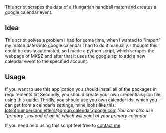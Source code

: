 This script scrapes the data of a Hungarian handball match and creates a google calendar event.

## Idea
This script solves a problem I had for some time, when I wanted to "import" my match dates into google calendar I had to do it manually. I thought this could be easily automated, so I made a python script, which scrapes the webpage of MKSZ and after that it uses the google api to add a new calendar event to the specified account.

## Usage
If you want to use this application you should install all of the packages in requirements.txt
Secondly, you should create your own credentials.json file, using this [guide](https://developers.google.com/calendar/api/quickstart/python).
Thridly, you should use you own calendar ids, which you can get from a celndar's settings, mine looks like this: lotsofnumbersandletters@group.calendar.google.com
*You can also use "primary", instead of an id, which will point at your primary calendar.*

If you need help using this script feel free to [contact me](mailto:abel.nagy26@gmail.com).
